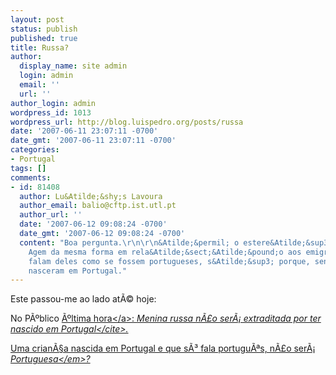 ```yaml
---
layout: post
status: publish
published: true
title: Russa?
author:
  display_name: site admin
  login: admin
  email: ''
  url: ''
author_login: admin
wordpress_id: 1013
wordpress_url: http://blog.luispedro.org/posts/russa
date: '2007-06-11 23:07:11 -0700'
date_gmt: '2007-06-11 23:07:11 -0700'
categories:
- Portugal
tags: []
comments:
- id: 81408
  author: Lu&Atilde;&shy;s Lavoura
  author_email: balio@cftp.ist.utl.pt
  author_url: ''
  date: '2007-06-12 09:08:24 -0700'
  date_gmt: '2007-06-12 09:08:24 -0700'
  content: "Boa pergunta.\r\n\r\n&Atilde;&permil; o estere&Atilde;&sup3;tipo racista.
    Agem da mesma forma em rela&Atilde;&sect;&Atilde;&pound;o aos emigrantes portugueses:
    falam deles como se fossem portugueses, s&Atilde;&sup3; porque, sendo estrangeiros,
    nasceram em Portugal."
---
```

<p>Este passou-me ao lado at&Atilde;&copy; hoje:
<p>No P&Atilde;&ordm;blico <a href="http:&#47;&#47;ultimahora.publico.clix.pt&#47;noticia.aspx?id=1295965&idCanal=undefined">&Atilde;&ordm;ltima hora<&#47;a>: <cite>Menina russa n&Atilde;&pound;o ser&Atilde;&iexcl; extraditada por ter nascido em Portugal<&#47;cite>.
<p>Uma crian&Atilde;&sect;a nascida em Portugal e que s&Atilde;&sup3; fala portugu&Atilde;&ordf;s, n&Atilde;&pound;o ser&Atilde;&iexcl; <em>Portuguesa<&#47;em>?</p>
